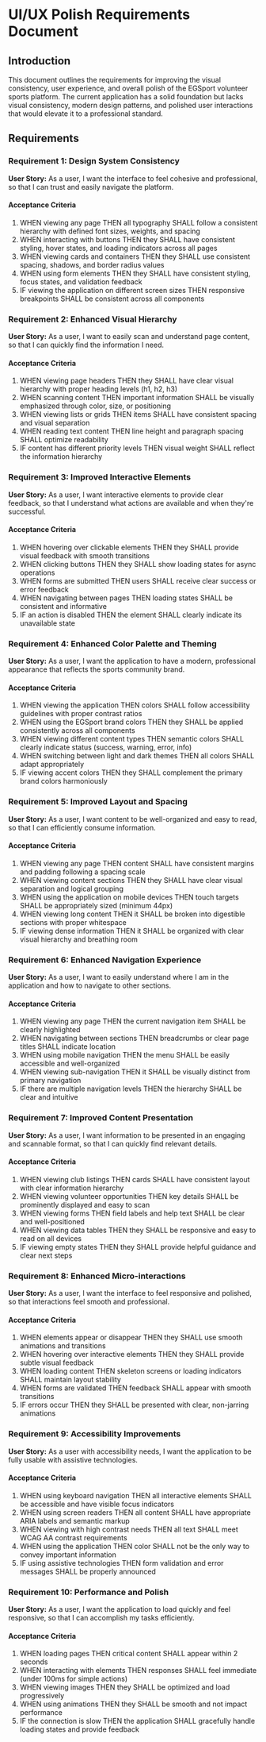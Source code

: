 # UI/UX Polish Requirements Document

## Introduction

This document outlines the requirements for improving the visual consistency, user experience, and overall polish of the EGSport volunteer sports platform. The current application has a solid foundation but lacks visual consistency, modern design patterns, and polished user interactions that would elevate it to a professional standard.

## Requirements

### Requirement 1: Design System Consistency

**User Story:** As a user, I want the interface to feel cohesive and professional, so that I can trust and easily navigate the platform.

#### Acceptance Criteria

1. WHEN viewing any page THEN all typography SHALL follow a consistent hierarchy with defined font sizes, weights, and spacing
2. WHEN interacting with buttons THEN they SHALL have consistent styling, hover states, and loading indicators across all pages
3. WHEN viewing cards and containers THEN they SHALL use consistent spacing, shadows, and border radius values
4. WHEN using form elements THEN they SHALL have consistent styling, focus states, and validation feedback
5. IF viewing the application on different screen sizes THEN responsive breakpoints SHALL be consistent across all components

### Requirement 2: Enhanced Visual Hierarchy

**User Story:** As a user, I want to easily scan and understand page content, so that I can quickly find the information I need.

#### Acceptance Criteria

1. WHEN viewing page headers THEN they SHALL have clear visual hierarchy with proper heading levels (h1, h2, h3)
2. WHEN scanning content THEN important information SHALL be visually emphasized through color, size, or positioning
3. WHEN viewing lists or grids THEN items SHALL have consistent spacing and visual separation
4. WHEN reading text content THEN line height and paragraph spacing SHALL optimize readability
5. IF content has different priority levels THEN visual weight SHALL reflect the information hierarchy

### Requirement 3: Improved Interactive Elements

**User Story:** As a user, I want interactive elements to provide clear feedback, so that I understand what actions are available and when they're successful.

#### Acceptance Criteria

1. WHEN hovering over clickable elements THEN they SHALL provide visual feedback with smooth transitions
2. WHEN clicking buttons THEN they SHALL show loading states for async operations
3. WHEN forms are submitted THEN users SHALL receive clear success or error feedback
4. WHEN navigating between pages THEN loading states SHALL be consistent and informative
5. IF an action is disabled THEN the element SHALL clearly indicate its unavailable state

### Requirement 4: Enhanced Color Palette and Theming

**User Story:** As a user, I want the application to have a modern, professional appearance that reflects the sports community brand.

#### Acceptance Criteria

1. WHEN viewing the application THEN colors SHALL follow accessibility guidelines with proper contrast ratios
2. WHEN using the EGSport brand colors THEN they SHALL be applied consistently across all components
3. WHEN viewing different content types THEN semantic colors SHALL clearly indicate status (success, warning, error, info)
4. WHEN switching between light and dark themes THEN all colors SHALL adapt appropriately
5. IF viewing accent colors THEN they SHALL complement the primary brand colors harmoniously

### Requirement 5: Improved Layout and Spacing

**User Story:** As a user, I want content to be well-organized and easy to read, so that I can efficiently consume information.

#### Acceptance Criteria

1. WHEN viewing any page THEN content SHALL have consistent margins and padding following a spacing scale
2. WHEN viewing content sections THEN they SHALL have clear visual separation and logical grouping
3. WHEN using the application on mobile devices THEN touch targets SHALL be appropriately sized (minimum 44px)
4. WHEN viewing long content THEN it SHALL be broken into digestible sections with proper whitespace
5. IF viewing dense information THEN it SHALL be organized with clear visual hierarchy and breathing room

### Requirement 6: Enhanced Navigation Experience

**User Story:** As a user, I want to easily understand where I am in the application and how to navigate to other sections.

#### Acceptance Criteria

1. WHEN viewing any page THEN the current navigation item SHALL be clearly highlighted
2. WHEN navigating between sections THEN breadcrumbs or clear page titles SHALL indicate location
3. WHEN using mobile navigation THEN the menu SHALL be easily accessible and well-organized
4. WHEN viewing sub-navigation THEN it SHALL be visually distinct from primary navigation
5. IF there are multiple navigation levels THEN the hierarchy SHALL be clear and intuitive

### Requirement 7: Improved Content Presentation

**User Story:** As a user, I want information to be presented in an engaging and scannable format, so that I can quickly find relevant details.

#### Acceptance Criteria

1. WHEN viewing club listings THEN cards SHALL have consistent layout with clear information hierarchy
2. WHEN viewing volunteer opportunities THEN key details SHALL be prominently displayed and easy to scan
3. WHEN viewing forms THEN field labels and help text SHALL be clear and well-positioned
4. WHEN viewing data tables THEN they SHALL be responsive and easy to read on all devices
5. IF viewing empty states THEN they SHALL provide helpful guidance and clear next steps

### Requirement 8: Enhanced Micro-interactions

**User Story:** As a user, I want the interface to feel responsive and polished, so that interactions feel smooth and professional.

#### Acceptance Criteria

1. WHEN elements appear or disappear THEN they SHALL use smooth animations and transitions
2. WHEN hovering over interactive elements THEN they SHALL provide subtle visual feedback
3. WHEN loading content THEN skeleton screens or loading indicators SHALL maintain layout stability
4. WHEN forms are validated THEN feedback SHALL appear with smooth transitions
5. IF errors occur THEN they SHALL be presented with clear, non-jarring animations

### Requirement 9: Accessibility Improvements

**User Story:** As a user with accessibility needs, I want the application to be fully usable with assistive technologies.

#### Acceptance Criteria

1. WHEN using keyboard navigation THEN all interactive elements SHALL be accessible and have visible focus indicators
2. WHEN using screen readers THEN all content SHALL have appropriate ARIA labels and semantic markup
3. WHEN viewing with high contrast needs THEN all text SHALL meet WCAG AA contrast requirements
4. WHEN using the application THEN color SHALL not be the only way to convey important information
5. IF using assistive technologies THEN form validation and error messages SHALL be properly announced

### Requirement 10: Performance and Polish

**User Story:** As a user, I want the application to load quickly and feel responsive, so that I can accomplish my tasks efficiently.

#### Acceptance Criteria

1. WHEN loading pages THEN critical content SHALL appear within 2 seconds
2. WHEN interacting with elements THEN responses SHALL feel immediate (under 100ms for simple actions)
3. WHEN viewing images THEN they SHALL be optimized and load progressively
4. WHEN using animations THEN they SHALL be smooth and not impact performance
5. IF the connection is slow THEN the application SHALL gracefully handle loading states and provide feedback